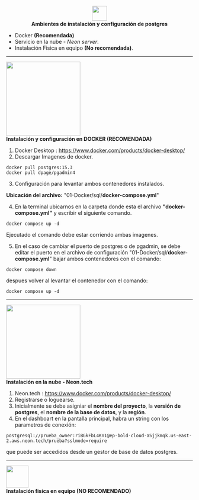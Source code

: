 
<p  align="center">
<img  src="https://www.postgresql.org/media/img/about/press/elephant.png"  width="40px">
<br>
<b>Ambientes de instalación y configuración de postgres</b>
</p>

 - Docker <b>(Recomendada)</b>
 - Servicio en la nube - *Neon server*.
 - Instalación Fisica en equipo <b>(No recomendada)</b>.

<hr>
<p  align="left">
<img  src="https://upload.wikimedia.org/wikipedia/commons/7/79/Docker_%28container_engine%29_logo.png"  width="200px">
<br>
<b>Instalación y configuración en DOCKER (RECOMENDADA)</b>
</p>

1. Docker Desktop : https://www.docker.com/products/docker-desktop/
2. Descargar Imagenes de docker.
```
docker pull postgres:15.3
docker pull dpage/pgadmin4
```
3. Configuración para levantar ambos contenedores instalados.

**Ubicación del archivo:** "01-Docker/sql/**docker-compose.yml**"

4. En la terminal ubicarnos en la carpeta donde esta el archivo <b>"docker-compose.yml"</b> y escribir el siguiente comando.
```
docker compose up -d
```
Ejecutado el comando debe estar corriendo ambas imagenes.

5. En el caso de cambiar el puerto de postgres o de pgadmin, se debe editar el puerto en el archivo de configuración "01-Docker/sql/**docker-compose.yml**" bajar ambos contenedores con el comando:
```
docker compose down
```
despues volver al levantar el contenedor con el comando:
```
docker compose up -d
```
<hr>
<p  align="left">
<img  src="https://neon.tech/_next/static/svgs/6da928883916f39a4848774319dcaf81.svg"  width="200px">
<br>
<b>Instalación en la nube - Neon.tech</b>
</p>

1. Neon.tech : https://www.docker.com/products/docker-desktop/
2. Registrarse o loguearse.
3. Inicialmente se debe asigniar el **nombre del proyecto**, la **versión de postgres**, el **nombre de la base de datos**, y la **región**.
4. En el dashboart en la pantalla principal, habra un string con los parametros de conexión:
```
postgresql://prueba_owner:riBGkFbL4Kn1@ep-bold-cloud-a5jjkmqk.us-east-2.aws.neon.tech/prueba?sslmode=require
 ```
 que puede ser accedidos desde un gestor de base de datos postgres.
<hr>

<p  align="left">
<img  src="https://www.postgresql.org/media/img/about/press/elephant.png"  width="60px">
<br>
<b>Instalación fisica en equipo (NO RECOMENDADO)</b>
</p>